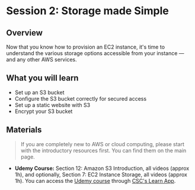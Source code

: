 # Session 2: Storage made Simple

## Overview

Now that you know how to provision an EC2 instance, it's time to understand the various storage options accessible from your instance — and any other AWS services.

## What you will learn
* Set up an S3 bucket
* Configure the S3 bucket correctly for secured access
* Set up a static website with S3
* Encrypt your S3 bucket

## Materials

> If you are completely new to AWS or cloud computing, please start with the introductory resources first. You can find them on the main page.

* **Udemy Course:**  Section 12: Amazon S3 Introduction, all videos (approx 1h), and optionally, Section 7: EC2 Instance Storage, all videos (approx 1h). You can access the [Udemy course](https://www.udemy.com/course/aws-certified-solutions-architect-associate-saa-c02/) through [CSC's Learn App](https://learn.gov.sg/).

<!-- ## Hands-on Session

> Find the slides for the hands-on session [here](#)

For this hands-on session, we will be mainly following [Chris Albon's walkthrough](https://chrisalbon.com/aws/basics/run_project_jupyter_on_amazon_ec2/) on running Jupyter Notebook on EC2. We have added on a few other steps to cover some finer points about EC2 as well.

**Follow these steps for the hands-on session:**

* Spin up an EC2 instance using the AWS Console
* Expose your EC2 instance to the Internet, but only to your IP address
* SSH (tunnel) into your EC2 instance remotely
* Install Jupyter Notebook and configure it for remote access
* Test your setup by running code on your Jupyter Notebook
* Stop (not terminate) and restart your instance
* Tear down all the resources correctly using the AWS Console

**Why is this useful?**
* Covers the basics of creating, accessing, securing and encrypting the various types of storage.
* Having configured your storage, you can use it to store data just as you would on an on-prem server, or your local computer — but with finer control over access permissions, reliability, speed, and cost. -->
